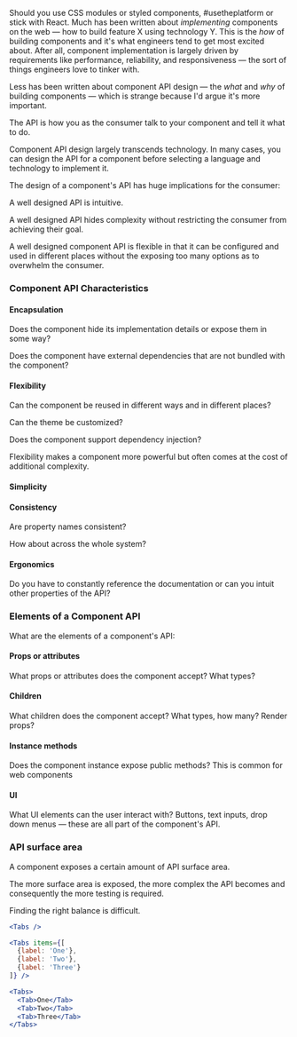 Should you use CSS modules or styled components, #usetheplatform or stick with React. Much has been written about _implementing_ components on the web — how to build feature X using technology Y. This is the _how_ of building components and it's what engineers tend to get most excited about. After all, component implementation is largely driven by requirements like performance, reliability, and responsiveness — the sort of things engineers love to tinker with.

Less has been written about component API design — the _what_ and _why_ of building components — which is strange because I'd argue it's more important. 

The API is how you as the consumer talk to your component and tell it what to do.

Component API design largely transcends technology. In many cases, you can design the API for a component before selecting a language and technology to implement it.

The design of a component's API has huge implications for the consumer: 

A well designed API is intuitive.

A well designed API hides complexity without restricting the consumer from achieving their goal.

A well designed component API is flexible in that it can be configured and used in different places without the exposing too many options as to overwhelm the consumer.





### Component API Characteristics

#### Encapsulation
Does the component hide its implementation details or expose them in some way? 

Does the component have external dependencies that are not bundled with the component?

#### Flexibility
Can the component be reused in different ways and in different places? 

Can the theme be customized? 

Does the component support dependency injection?

Flexibility makes a component more powerful but often comes at the cost of additional complexity.

#### Simplicity


#### Consistency
Are property names consistent?


How about across the whole system?

#### Ergonomics

Do you have to constantly reference the documentation or can you intuit other properties of the API?


### Elements of a Component API

What are the elements of a component's API:

#### Props or attributes
What props or attributes does the component accept? What types?

#### Children
What children does the component accept? What types, how many? Render props?

#### Instance methods
Does the component instance expose public methods? This is common for web components

#### UI
What UI elements can the user interact with? Buttons, text inputs, drop down menus — these are all part of the component's API.



### API surface area

A component exposes a certain amount of API surface area.

The more surface area is exposed, the more complex the API becomes and consequently the more testing is required.

Finding the right balance is difficult.


```jsx
<Tabs />
```

```jsx
<Tabs items={[
  {label: 'One'},
  {label: 'Two'},
  {label: 'Three'}
]} />
```

```jsx
<Tabs>
  <Tab>One</Tab>
  <Tab>Two</Tab>
  <Tab>Three</Tab>
</Tabs>
```




